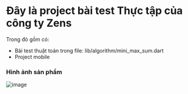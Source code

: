 # Đây là project bài test Thực tập của công ty Zens
Trong đó gồm có:
- Bài test thuật toán trong file: lib/algorithm/mini_max_sum.dart
- Project mobile

### Hình ảnh sản phẩm 
![image](https://github.com/ThachSangW3G/ZensCompanyAssignment_ThachSang/assets/141941418/989dcbc3-0b2e-4c23-9ce4-ffb066f37c37)

